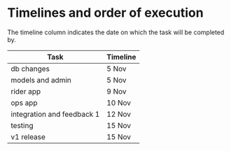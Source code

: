 # Timelines and order of execution

The timeline column indicates the date on which the task will be completed by.

| Task                       | Timeline |
| -------------------------- | -------- |
| db changes                 | 5 Nov    |
| models and admin           | 5 Nov    |
| rider app                  | 9 Nov    |
| ops app                    | 10 Nov   |
| integration and feedback 1 | 12 Nov   |
| testing                    | 15 Nov   |
| v1 release                 | 15 Nov   |
